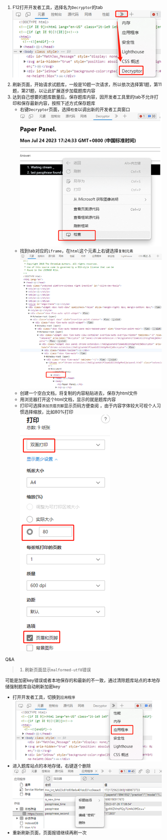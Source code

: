 1. F12打开开发者工具，选择名为`Decryptor`的tab
<br/>![打开开发者工具panel](img/openpanel.png)
2. 刷新页面，开始请求试题库，一般是10题一次请求，所以依次选择第1题，第11题，第21题，以让此扩展逐步加载题库内容
3. 达到自己想要的题库数量后，保存题库内容，因开发者工具里的tab不允许打印和保存最新内容，按照下述方式保存题库
   - 右键`Decryptor`页面，选择`检查`以调出新的开发者工具窗口
   <br/>![打开panel的开发者工具](img/opendevforpanel.png)
   - 找到tab对应的`iframe`，在`html`这个元素上右键选择`复制元素`
   <br/>![copy html](img/copyhtml.png)
   - 创建一个空白文档，将复制的内容粘贴进去，保存为html文件
   - 用浏览器打开这个html文档，显示的就是题库内容
   - 打印可选择`添加页眉页脚`显示页码方便查阅 ，由于内容字体较大可视个人习惯选择缩放，比如80%打印
   <br/>![print](img/print.png)

Q&A

> 1. 刷新页面显示`malformed-utf8`错误

可能是加密key错误或者本地保存的和最新的不一致，通过清除题库站点的本地存储强制题库自动刷新加密key
- 打开开发者工具，切换到`应用程序`
<br/>![open storage](img/openstorage.png)
- 进入题库站点的本地存储，右键逐个删除
<br/>![delete storage](img/deletestorage.png)
- 重新刷新页面，页面报错继续再刷一次